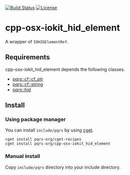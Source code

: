 [![Build Status](https://github.com/pqrs-org/cpp-osx-iokit_hid_element/workflows/CI/badge.svg)](https://github.com/pqrs-org/cpp-osx-iokit_hid_element/actions)
[![License](https://img.shields.io/badge/license-Boost%20Software%20License-blue.svg)](https://github.com/pqrs-org/cpp-osx-iokit_hid_element/blob/master/LICENSE.md)

# cpp-osx-iokit_hid_element

A wrapper of `IOHIDElementRef`.

## Requirements

cpp-osx-iokit_hid_element depends the following classes.

- [pqrs::cf::cf_ptr](https://github.com/pqrs-org/cpp-cf-cf_ptr)
- [pqrs::cf::string](https://github.com/pqrs-org/cpp-cf-string)
- [pqrs::hid](https://github.com/pqrs-org/cpp-hid)

## Install

### Using package manager

You can install `include/pqrs` by using [cget](https://github.com/pfultz2/cget).

```shell
cget install pqrs-org/cget-recipes
cget install pqrs-org/cpp-osx-iokit_hid_element
```

### Manual install

Copy `include/pqrs` directory into your include directory.
